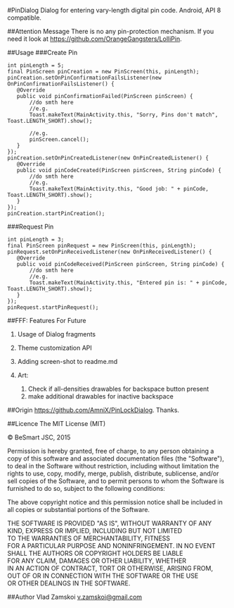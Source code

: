 #PinDialog
Dialog for entering vary-length digital pin code. Android, API 8 compatible.


##Attention Message
There is no any pin-protection mechanism. If you need it look at https://github.com/OrangeGangsters/LolliPin.

##Usage
###Create Pin
```
int pinLength = 5;
final PinScreen pinCreation = new PinScreen(this, pinLength);
pinCreation.setOnPinConfirmationFailsListener(new OnPinConfirmationFailsListener() {
   @Override
   public void pinConfirmationFailed(PinScreen pinScreen) {
       //do smth here
       //e.g.
       Toast.makeText(MainActivity.this, "Sorry, Pins don't match", Toast.LENGTH_SHORT).show();

       //e.g.
       pinScreen.cancel();
   }
});
pinCreation.setOnPinCreatedListener(new OnPinCreatedListener() {
   @Override
   public void pinCodeCreated(PinScreen pinScreen, String pinCode) {
       //do smth here
       //e.g.
       Toast.makeText(MainActivity.this, "Good job: " + pinCode, Toast.LENGTH_SHORT).show();
   }
});
pinCreation.startPinCreation();
```
###Request Pin
```
int pinLength = 3;
final PinScreen pinRequest = new PinScreen(this, pinLength);
pinRequest.setOnPinReceivedListener(new OnPinReceivedListener() {
   @Override
   public void pinCodeReceived(PinScreen pinScreen, String pinCode) {
       //do smth here
       //e.g.
       Toast.makeText(MainActivity.this, "Entered pin is: " + pinCode, Toast.LENGTH_SHORT).show();
   }
});
pinRequest.startPinRequest();
```

##FFF: Features For Future
1. Usage of Dialog fragments

1. Theme customization API

1. Adding screen-shot to readme.md

1. Art:
   1. Check if all-densities drawables for backspace button present
   1. make additional drawables for inactive backspace


##Origin
https://github.com/AmniX/PinLockDialog. Thanks.

##Licence
The MIT License (MIT)

© BeSmart JSC, 2015 

Permission is hereby granted, free of charge, to any person obtaining a copy of this software and associated documentation files (the "Software"), to deal in the Software without restriction, including without limitation the rights to use, copy, modify, merge, publish, distribute, sublicense, and/or sell copies of the Software, and to permit persons to whom the Software is furnished to do so, subject to the following conditions:

The above copyright notice and this permission notice shall be included in all copies or substantial portions of the Software.

THE SOFTWARE IS PROVIDED "AS IS", WITHOUT WARRANTY OF ANY KIND, EXPRESS OR IMPLIED, INCLUDING BUT NOT LIMITED TO THE WARRANTIES OF MERCHANTABILITY, FITNESS FOR A PARTICULAR PURPOSE AND NONINFRINGEMENT. IN NO EVENT SHALL THE AUTHORS OR COPYRIGHT HOLDERS BE LIABLE FOR ANY CLAIM, DAMAGES OR OTHER LIABILITY, WHETHER IN AN ACTION OF CONTRACT, TORT OR OTHERWISE, ARISING FROM, OUT OF OR IN CONNECTION WITH THE SOFTWARE OR THE USE OR OTHER DEALINGS IN THE SOFTWARE.

##Author
Vlad Zamskoi
<v.zamskoi@gmail.com>